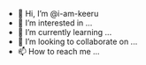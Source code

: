 - 👋 Hi, I’m @i-am-keeru
- 👀 I’m interested in ...
- 🌱 I’m currently learning ...
- 💞️ I’m looking to collaborate on ...
- 📫 How to reach me ...

<!---
i-am-keeru/i-am-keeru is a ✨ special ✨ repository because its `README.md` (this file) appears on your GitHub profile.
You can click the Preview link to take a look at your changes.
--->
